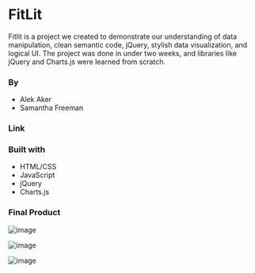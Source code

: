 # FitLit

Fitlit is a project we created to demonstrate our understanding of data manipulation, clean semantic code, jQuery, stylish data visualization, and logical UI. The project was done in under two weeks, and libraries like jQuery and Charts.js were learned from scratch.

### By

- Alek Aker
- Samantha Freeman

### Link

### Built with

- HTML/CSS
- JavaScript
- jQuery
- Charts.js

### Final Product

![image](https://user-images.githubusercontent.com/45364533/61020806-2a174e80-a35c-11e9-8b60-7515bb477d9c.png)

![image](https://user-images.githubusercontent.com/45364533/61020849-5af78380-a35c-11e9-9fff-bdb81dc74a78.png)

![image](https://user-images.githubusercontent.com/45364533/61020900-87130480-a35c-11e9-86ed-87459efb1e82.png)

